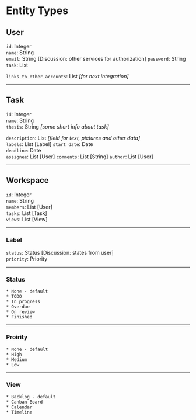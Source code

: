 # Entity Types

## User
```id```: Integer  
```name```: String  
```email```: String [Discussion: other services for authorization] 
```password```: String   
```task```: List
  
```links_to_other_accounts```: List *[for next integration]*

***

## Task
```id```: Integer  
```name```: String  
```thesis```: String *[some short info about task]*  

```description```: List *[field for text, pictures and other data]*  
```labels```: List [Label]
```start date```: Date  
```deadline```: Date  
```assignee```: List [User]
```comments```: List [String]
```author```: List [User]  

***

## Workspace
```id```: Integer  
```name```: String  
```members```: List [User]  
```tasks```: List [Task]  
```views```: List [View]
  


***

### Label
```status```: Status [Discussion: states from user]  
```priority```: Priority  

***

### Status
```
* None - default
* TODO 
* In progress
* Overdue  
* On review  
* Finished
```

***

### Proirity
```
* None - default
* High
* Medium
* Low
```

***

### View
```
* Backlog - default
* Canban Board  
* Calendar
* Timeline
```






